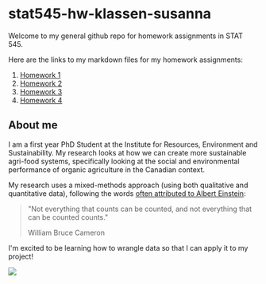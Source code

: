# stat545-hw-klassen-susanna

Welcome to my general github repo for homework assignments in STAT 545. 

Here are the links to my markdown files for my homework assignments:

1. <a href="https://github.com/susannaelsie/stat545-hw-klassen-susanna/blob/master/hw01/Gapminder_Data_hw01.md">Homework 1</a>
2. <a href="https://github.com/susannaelsie/stat545-hw-klassen-susanna/blob/master/hw02/hw02.md">Homework 2</a> 
3. <a href="https://github.com/susannaelsie/stat545-hw-klassen-susanna/blob/master/hw03/hw03.md">Homework 3</a> 
4. <a href="https://github.com/susannaelsie/stat545-hw-klassen-susanna/blob/master/hw04/hw04.md">Homework 4</a> 


## About me

I am a first year PhD Student at the Institute for Resources, Environment and Sustainability. My research looks at how we can create more sustainable agri-food systems, specifically looking at the social and environmental performance of organic agriculture in the Canadian context. 

My research uses a mixed-methods approach (using both qualitative and quantitative data), following the words <a href="https://quoteinvestigator.com/2010/05/26/everything-counts-einstein/">often attributed to Albert Einstein</a>:

> "Not everything that counts can be counted, and not everything that can be counted counts."
>
> William Bruce Cameron 

I'm excited to be learning how to wrangle data so that I can apply it to my project!

![](https://i.pinimg.com/originals/15/10/29/15102907439824fb616f964e9dff5415.gif)
